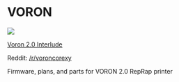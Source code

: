 # VORON  

![](https://github.com/mzbotreprap/VORON/blob/V2.0/Voron2.jpg)

[Voron 2.0 Interlude](https://goo.gl/UtR1JU)  



Reddit: [/r/voroncorexy](https://www.reddit.com/r/voroncorexy/)

Firmware, plans, and parts for VORON 2.0 RepRap printer
